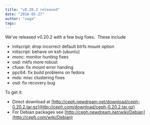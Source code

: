 ```yaml
---
title: "v0.20.2 released"
date: "2010-05-27"
author: "sage"
tags: 
---
```


We’ve released v0.20.2 with a few bug fixes.  These include

- initscript: drop incorrect default btrfs mount option
- initscript: behave on ksh (ubuntu)
- monc: monitor hunting fixes
- osd: mkfs more robust
- cfuse: fix mount error handing
- ppc64: fix build problems on fedora
- mds: misc clustering fixes
- osd: fix recovery bug

To get it:

- Direct download at [http://ceph.newdream.net/download/ceph-0.20.2.tar.gz](http://ceph.com/download/ceph-0.20.2.tar.gz)
- For Debian packages see [http://ceph.newdream.net/wiki/Debian](http://ceph.com/wiki/Debian)

